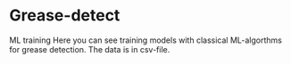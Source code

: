 # Grease-detect
ML training
Here you can see training models with classical ML-algorthms for grease detection.
The data is in csv-file.
